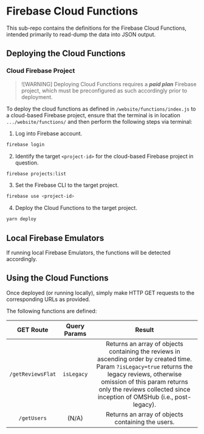 # Firebase Cloud Functions

This sub-repo contains the definitions for the Firebase Cloud Functions, intended primarily to read-dump the data into JSON output.

## Deploying the Cloud Functions

### Cloud Firebase Project

> ![WARNING]
> Deploying Cloud Functions requires a ***paid plan*** Firebase project, which must be preconfigured as such accordingly prior to deployment.

To deploy the cloud functions as defined in `/website/functions/index.js` to a cloud-based Firebase project, ensure that the terminal is in location `.../website/functions/` and then perform the following steps via terminal:

1) Log into Firebase account.
```bash
firebase login
```
2) Identify the target `<project-id>` for the cloud-based Firebase project in question.
```bash
firebase projects:list
```
3) Set the Firebase CLI to the target project.
```bash
firebase use <project-id>
```
4) Deploy the Cloud Functions to the target project.
```bash
yarn deploy
```

## Local Firebase Emulators

If running local Firebase Emulators, the functions will be detected accordingly.

## Using the Cloud Functions

Once deployed (or running locally), simply make HTTP GET requests to the corresponding URLs as provided.

The following functions are defined:

|  GET Route | Query Params | Result |
|:--:|:--:|:--:|
| `/getReviewsFlat` | `isLegacy` | Returns an array of objects containing the reviews in ascending order by created time. Param `?isLegacy=true` returns the legacy reviews, otherwise omission of this param returns only the reviews collected since inception of OMSHub (i.e., post-legacy). |
| `/getUsers` | (N/A) | Returns an array of objects containing the users. |
